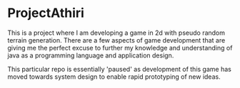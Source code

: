 # ProjectAthiri

This is a project where I am developing a game in 2d with pseudo random terrain generation.
There are a few aspects of game development that are giving me the perfect excuse to further my knowledge and understanding of java as a programming language and application design.

This particular repo is essentially 'paused' as development of this game has moved towards system design to enable rapid prototyping of new ideas.

